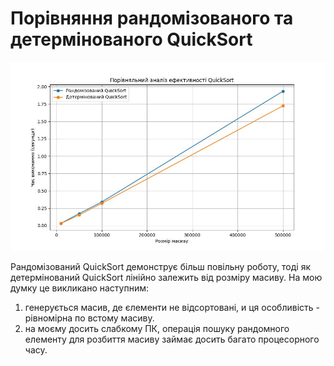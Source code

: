 # Порівняння рандомізованого та детермінованого QuickSort

![Результат виконання 1](Figure_1.jpeg)

Рандомізований QuickSort демонструє більш повільну роботу, тоді як детермінований QuickSort лінійно залежить від розміру масиву.
На мою думку це викликано наступним:
1. генерується масив, де єлементи не відсортовані, и ця особливість - рівномірна по встому масиву.
2. на моєму досить слабкому ПК, операція пошуку рандомного елементу для розбиття масиву займає досить багато процесорного часу.